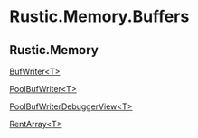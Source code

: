 # Rustic.Memory.Buffers

## Rustic.Memory

[BufWriter&lt;T&gt;](./rustic.memory.bufwriter-1.md)

[PoolBufWriter&lt;T&gt;](./rustic.memory.poolbufwriter-1.md)

[PoolBufWriterDebuggerView&lt;T&gt;](./rustic.memory.poolbufwriterdebuggerview-1.md)

[RentArray&lt;T&gt;](./rustic.memory.rentarray-1.md)

